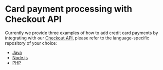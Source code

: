 # Card payment processing with Checkout API

Currently we provide three examples of how to add credit card payments by integrating with our [Checkout API](https://www.mercadopago.com/developers/en/guides/online-payments/checkout-api/introduction), please refer to the language-specific repository of your choice:

- [Java](https://github.com/mercadopago/card-payment-sample-java/tree/main-v1)
- [Node.js](https://github.com/mercadopago/card-payment-sample-node/tree/main-v1)
- [PHP](https://github.com/mercadopago/card-payment-sample-php/tree/main-v1)